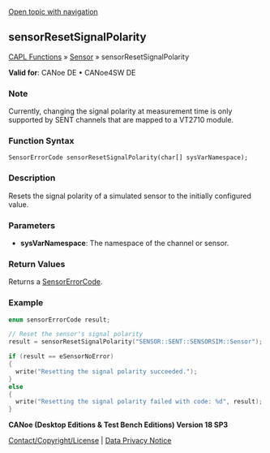 [Open topic with navigation](../../../../../CANoeDEFamily.htm#Topics/CAPLFunctions/Sensor/Functions/CAPLfunctionSensorResetSignalPolarity.md)

## sensorResetSignalPolarity

[CAPL Functions](../../CAPLfunctions.md) » [Sensor](../CAPLfunctionsSensorOverview.md) » sensorResetSignalPolarity

**Valid for**: CANoe DE • CANoe4SW DE

### Note

Currently, changing the signal polarity at measurement time is only supported by SENT channels that are mapped to a VT2710 module.

### Function Syntax

```plaintext
SensorErrorCode sensorResetSignalPolarity(char[] sysVarNamespace);
```

### Description

Resets the signal polarity of a simulated sensor to the initially configured value.

### Parameters

- **sysVarNamespace**: The namespace of the channel or sensor.

### Return Values

Returns a [SensorErrorCode](../CAPLfunctionsSensorEnumeration.md).

### Example

```c
enum sensorErrorCode result;

// Reset the sensor's signal polarity
result = sensorResetSignalPolarity("SENSOR::SENT::SENSORSIM::Sensor");

if (result == eSensorNoError)
{
  write("Resetting the signal polarity succeeded.");
}
else
{
  write("Resetting the signal polarity failed with code: %d", result);
}
```

**CANoe (Desktop Editions & Test Bench Editions) Version 18 SP3**

[Contact/Copyright/License](../../../Shared/ContactCopyrightLicense.md) | [Data Privacy Notice](https://www.vector.com/int/en/company/get-info/privacy-policy/)
